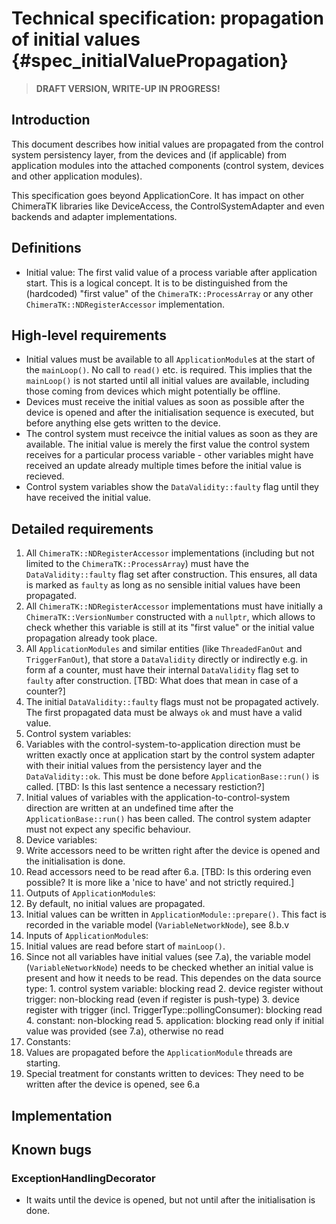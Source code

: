 Technical specification: propagation of initial values {#spec_initialValuePropagation}
======================================================

> **DRAFT VERSION, WRITE-UP IN PROGRESS!**

## Introduction ##

This document describes how initial values are propagated from the control system persistency layer, from the devices and (if applicable) from application modules into the attached components (control system, devices and other application modules).

This specification goes beyond ApplicationCore. It has impact on other ChimeraTK libraries like DeviceAccess, the ControlSystemAdapter and even backends and adapter implementations.

## Definitions ##

- Initial value: The first valid value of a process variable after application start. This is a logical concept. It is to be distinguished from the (hardcoded) "first value" of the `ChimeraTK::ProcessArray` or any other `ChimeraTK::NDRegisterAccessor` implementation.

## High-level requirements ##

- Initial values must be available to all `ApplicationModule`s at the start of the `mainLoop()`. No call to `read()` etc. is required. This implies that the `mainLoop()` is not started until all initial values are available, including those coming from devices which might potentially be offline.
- Devices must receive the initial values as soon as possible after the device is opened and after the initialisation sequence is executed, but before anything else gets written to the device.
- The control system must receivce the initial values as soon as they are available. The initial value is merely the first value the control system receives for a particular process variable - other variables might have received an update already multiple times before the initial value is recieved.
- Control system variables show the `DataValidity::faulty` flag until they have received the initial value.

## Detailed requirements ##

1. All `ChimeraTK::NDRegisterAccessor` implementations (including but not limited to the `ChimeraTK::ProcessArray`) must have the `DataValidity::faulty` flag set after construction. This ensures, all data is marked as `faulty` as long as no sensible initial values have been propagated.
2. All `ChimeraTK::NDRegisterAccessor` implementations must have initially a `ChimeraTK::VersionNumber` constructed with a `nullptr`, which allows to check whether this variable is still at its "first value" or the initial value propagation already took place.
3. All `ApplicationModules` and similar entities (like `ThreadedFanOut` and `TriggerFanOut`), that store a `DataValidity` directly or indirectly e.g. in form af a counter, must have their internal `DataValidity` flag set to `faulty` after construction. [TBD: What does that mean in case of a counter?]
4. The initial `DataValidity::faulty` flags must not be propagated actively. The first propagated data must be always `ok` and must have a valid value.
5. Control system variables:
  1. Variables with the control-system-to-application direction must be written exactly once at application start by the control system adapter with their initial values from the persistency layer and the `DataValidity::ok`. This must be done before `ApplicationBase::run()` is called. [TBD: Is this last sentence a necessary restiction?]
  2. Initial values of variables with the application-to-control-system direction are written at an undefined time after the `ApplicationBase::run()` has been called. The control system adapter must not expect any specific behaviour.
6. Device variables:
  1. Write accessors need to be written right after the device is opened and the initialisation is done.
  2. Read accessors need to be read after 6.a. [TBD: Is this ordering even possible? It is more like a 'nice to have' and not strictly required.]
7. Outputs of `ApplicationModule`s:
  1. By default, no initial values are propagated.
  2. Initial values can be written in `ApplicationModule::prepare()`. This fact is recorded in the variable model (`VariableNetworkNode`), see 8.b.v
8. Inputs of `ApplicationModule`s:
  1. Initial values are read before start of `mainLoop()`.
  2. Since not all variables have initial values (see 7.a), the variable model (`VariableNetworkNode`) needs to be checked whether an initial value is present and how it needs to be read. This dependes on the data source type:
    1. control system variable: blocking read
    2. device register without trigger: non-blocking read (even if register is push-type)
    3. device register with trigger (incl. TriggerType::pollingConsumer): blocking read
    4. constant: non-blocking read
    5. application: blocking read only if initial value was provided (see 7.a), otherwise no read
9. Constants:
  1. Values are propagated before the `ApplicationModule` threads are starting.
  2. Special treatment for constants written to devices: They need to be written after the device is opened, see 6.a

## Implementation ##


## Known bugs ##

### ExceptionHandlingDecorator ###

- It waits until the device is opened, but not until after the initialisation is done.